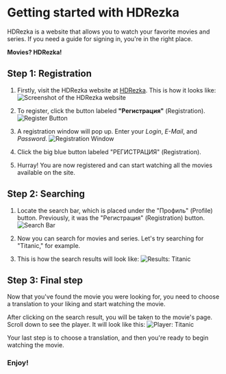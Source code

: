 # Getting started with HDRezka

HDRezka is a website that allows you to watch your favorite movies and series. If you need a guide for signing in, you're in the right place.

**Movies? HDRezka!**

## Step 1: Registration

1. Firstly, visit the HDRezka website at [HDRezka](https://rezka.ag).
   This is how it looks like:
   ![Screenshot of the HDRezka website](https://ibb.co/JxMxSZ1)

2. To register, click the button labeled **"Регистрация"** (Registration).
   ![Register Button](https://ibb.co/ScJ26s2)

3. A registration window will pop up. Enter your *Login*, *E-Mail*, and *Password*.
   ![Registration Window](https://ibb.co/qjV8S82)

4. Click the big blue button labeled "РЕГИСТРАЦИЯ" (Registration).

5. Hurray! You are now registered and can start watching all the movies available on the site.

## Step 2: Searching

1. Locate the search bar, which is placed under the "Профиль" (Profile) button. Previously, it was the "Регистрация" (Registration) button.
   ![Search Bar](https://ibb.co/vPZyqSN)

2. Now you can search for movies and series. Let's try searching for "Titanic," for example.

3. This is how the search results will look like:
   ![Results: Titanic](https://ibb.co/88m17jD)

## Step 3: Final step

Now that you've found the movie you were looking for, you need to choose a translation to your liking and start watching the movie.

After clicking on the search result, you will be taken to the movie's page. Scroll down to see the player. It will look like this:
![Player: Titanic](https://ibb.co/fnGFFn0)

Your last step is to choose a translation, and then you're ready to begin watching the movie.

### Enjoy!
